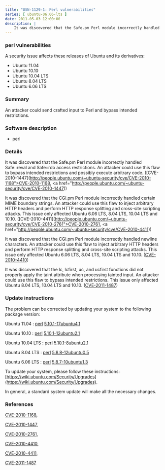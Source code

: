 ```yaml
---
title: "USN-1129-1: Perl vulnerabilities"
series: [ ubuntu-06.06-lts ]
date: 2011-05-03 12:00:00
description: |
    It was discovered that the Safe.pm Perl module incorrectly handled Safe::reval and Safe::rdo access restrictions. An attacker could use this flaw to bypass intended restrictions and possibly execute arbitrary code. ([CVE-2010-1447](http://people.ubuntu.com/~ubuntu-security/cve/CVE-2010-1168">CVE-2010-1168</a>, <a href="http://people.ubuntu.com/~ubuntu-security/cve/CVE-2010-1447))
--- 
```

 
### perl vulnerabilities

A security issue affects these releases of Ubuntu and its derivatives:

* Ubuntu 11.04
* Ubuntu 10.10
* Ubuntu 10.04 LTS
* Ubuntu 8.04 LTS
* Ubuntu 6.06 LTS

### Summary

An attacker could send crafted input to Perl and bypass intended restrictions.

### Software description

* perl 

### Details

It was discovered that the Safe.pm Perl module incorrectly handled Safe::reval and Safe::rdo access restrictions. An attacker could use this flaw to bypass intended restrictions and possibly execute arbitrary code. ([CVE-2010-1447](http://people.ubuntu.com/~ubuntu-security/cve/CVE-2010-1168">CVE-2010-1168</a>, <a href="http://people.ubuntu.com/~ubuntu-security/cve/CVE-2010-1447))

It was discovered that the CGI.pm Perl module incorrectly handled certain MIME boundary strings. An attacker could use this flaw to inject arbitrary HTTP headers and perform HTTP response splitting and cross-site scripting attacks. This issue only affected Ubuntu 6.06 LTS, 8.04 LTS, 10.04 LTS and 10.10. ([CVE-2010-4411](http://people.ubuntu.com/~ubuntu-security/cve/CVE-2010-2761">CVE-2010-2761</a>, <a href="http://people.ubuntu.com/~ubuntu-security/cve/CVE-2010-4411))

It was discovered that the CGI.pm Perl module incorrectly handled newline characters. An attacker could use this flaw to inject arbitrary HTTP headers and perform HTTP response splitting and cross-site scripting attacks. This issue only affected Ubuntu 6.06 LTS, 8.04 LTS, 10.04 LTS and 10.10. ([CVE-2010-4410](http://people.ubuntu.com/~ubuntu-security/cve/CVE-2010-4410))

It was discovered that the lc, lcfirst, uc, and ucfirst functions did not properly apply the taint attribute when processing tainted input. An attacker could use this flaw to bypass intended restrictions. This issue only affected Ubuntu 8.04 LTS, 10.04 LTS and 10.10. ([CVE-2011-1487](http://people.ubuntu.com/~ubuntu-security/cve/CVE-2011-1487)) 

### Update instructions

The problem can be corrected by updating your system to the following package version:

Ubuntu 11.04
 : [perl](https://launchpad.net/ubuntu/+source/perl) <span> [5.10.1-17ubuntu4.1](https://launchpad.net/ubuntu/+source/perl/5.10.1-17ubuntu4.1) </span> 

Ubuntu 10.10
 : [perl](https://launchpad.net/ubuntu/+source/perl) <span> [5.10.1-12ubuntu2.1](https://launchpad.net/ubuntu/+source/perl/5.10.1-12ubuntu2.1) </span> 

Ubuntu 10.04 LTS
 : [perl](https://launchpad.net/ubuntu/+source/perl) <span> [5.10.1-8ubuntu2.1](https://launchpad.net/ubuntu/+source/perl/5.10.1-8ubuntu2.1) </span> 

Ubuntu 8.04 LTS
 : [perl](https://launchpad.net/ubuntu/+source/perl) <span> [5.8.8-12ubuntu0.5](https://launchpad.net/ubuntu/+source/perl/5.8.8-12ubuntu0.5) </span> 

Ubuntu 6.06 LTS
 : [perl](https://launchpad.net/ubuntu/+source/perl) <span> [5.8.7-10ubuntu1.3](https://launchpad.net/ubuntu/+source/perl/5.8.7-10ubuntu1.3) </span> 

To update your system, please follow these instructions: [https://wiki.ubuntu.com/Security/Upgrades](https://wiki.ubuntu.com/Security/Upgrades).

In general, a standard system update will make all the necessary changes. 

### References

 [CVE-2010-1168](http://people.ubuntu.com/~ubuntu-security/cve/CVE-2010-1168), 

 [CVE-2010-1447](http://people.ubuntu.com/~ubuntu-security/cve/CVE-2010-1447), 

 [CVE-2010-2761](http://people.ubuntu.com/~ubuntu-security/cve/CVE-2010-2761), 

 [CVE-2010-4410](http://people.ubuntu.com/~ubuntu-security/cve/CVE-2010-4410), 

 [CVE-2010-4411](http://people.ubuntu.com/~ubuntu-security/cve/CVE-2010-4411), 

 [CVE-2011-1487](http://people.ubuntu.com/~ubuntu-security/cve/CVE-2011-1487)
 
